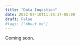 ```yaml
---
title: "Data Ingestion"
date: 2022-09-10T11:28:17-05:00
draft: False
#tags: ["About me"]
---
```


Coming soon.
